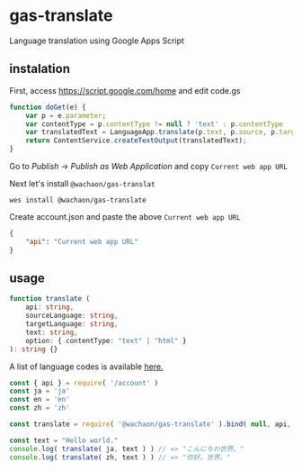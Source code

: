 # gas-translate
Language translation using Google Apps Script

## instalation

First, access https://script.google.com/home and edit code.gs
```js
function doGet(e) {
    var p = e.parameter;
    var contentType = p.contentType != null ? 'text' : p.contentType
    var translatedText = LanguageApp.translate(p.text, p.source, p.target, { contentType: contentType } );
    return ContentService.createTextOutput(translatedText);
}
```
Go to *Publish* -> *Publish as Web Application* and copy `Current web app URL`

Next let's install `@wachaon/gas-translat`

```shell
wes install @wachaon/gas-translate
```

Create account.json and paste the above `Current web app URL`

```json
{
    "api": "Current web app URL"
}
```

## usage

```typescript
function translate (
    api: string,
    sourceLanguage: string,
    targetLanguage: string,
    text: string,
    option: { contentType: "text" | "html" }
): string {}
```
A list of language codes is available [here.](https://cloud.google.com/translate/docs/languages)

```js
const { api } = require( '/account' )
const ja = 'ja'
const en = 'en'
const zh = 'zh'

const translate = require( '@wachaon/gas-translate' ).bind( null, api, en )

const text = "Hello world."
console.log( translate( ja, text ) ) // => "こんにちわ世界。"
console.log( translate( zh, text ) ) // => "你好，世界。"
```
